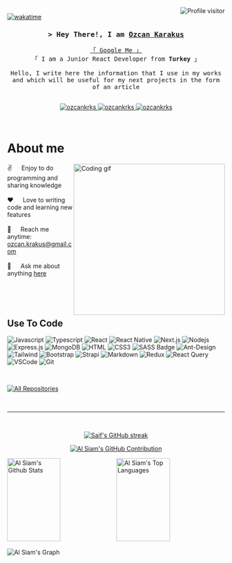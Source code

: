 <!--
<h2 align="center">
  Welcome to Al Siam World!
  <img src="https://media.giphy.com/media/hvRJCLFzcasrR4ia7z/giphy.gif" width="28">
</h2>
-->

<!--
<p align="center">
  <a href="https://github.com/ozcankrks"><img src="https://readme-typing-svg.herokuapp.com/?lines=Self%20Taught%20Programmer;Front%20End%20Developer;1.5%2B%20years%20of%20coding%20experience;Always%20learning%20new%20things&center=true&width=380&height=45"></a>
</p>

 -->

<a href="https://komarev.com/ghpvc/?username=ozcankrks">
  <img align="right" src="https://komarev.com/ghpvc/?username=ozcankrks&label=Visitors&color=0e75b6&style=flat" alt="Profile visitor" />
</a>


[![wakatime](https://wakatime.com/badge/user/eebb3dd8-d9b2-40de-9b88-6fd6cac99dbc.svg)](https://wakatime.com/@eebb3dd8-d9b2-40de-9b88-6fd6cac99dbc)

<!-- Intro  -->
<h3 align="center">
        <samp>&gt; Hey There!, I am
                <b><a target="_blank" href="https://ozcankrks.com">Ozcan Karakus</a></b>
        </samp>
</h3>


<p align="center"> 
  <samp>
    <a href="https://www.google.com/search?q=ozcankrks">「 Google Me 」</a>
    <br>
    「 I am a Junior React Developer from <b>Turkey</b> 」
     <br>
     <br>
     Hello, I write here the information that I use in my works and which will be useful for my next projects in the form of an article
    <br>
    <br>
  </samp>
</p>

<p align="center">
 <a href="https://ozcankrks.dev" target="blank">
  <img src="https://img.shields.io/badge/Website-DC143C?style=for-the-badge&logo=medium&logoColor=white" alt="ozcankrks" />
 </a>
 <a href="https://linkedin.com/in/ozcankarakus" target="_blank">
  <img src="https://img.shields.io/badge/LinkedIn-0077B5?style=for-the-badge&logo=linkedin&logoColor=white" alt="ozcankrks"/>
 </a>
 <!-- <a href="https://dev.to/ozcankrks" target="_blank">
  <img src="https://img.shields.io/badge/dev.to-0A0A0A?style=for-the-badge&logo=dev.to&logoColor=white" alt="ozcankrks" />
 </a> -->

 <a href="https://instagram.com/ozcankrks" target="_blank">
  <img src="https://img.shields.io/badge/Instagram-fe4164?style=for-the-badge&logo=instagram&logoColor=white" alt="ozcankrks" />
 </a> 

</p>
<br />

<!-- About Section -->
 # About me
 
<p>
 <img align="right" width="350" src="https://i.pinimg.com/originals/f0/f0/d9/f0f0d932d6e39c7af5aa305cbd8da735.gif" alt="Coding gif" />
  
 ✌️ &emsp; Enjoy to do programming and sharing knowledge <br/><br/>
 ❤️ &emsp; Love to writing code and learning new features<br/><br/>
 📧 &emsp; Reach me anytime: ozcan.krakus@gmail.com<br/><br/>
 💬 &emsp; Ask me about anything [here](https://github.com/ozcankrks)

</p>

<br/>
<br/>
<br/>

## Use To Code

![Javascript](https://img.shields.io/badge/Javascript-F0DB4F?style=for-the-badge&labelColor=black&logo=javascript&logoColor=F0DB4F)
![Typescript](https://img.shields.io/badge/Typescript-007acc?style=for-the-badge&labelColor=black&logo=typescript&logoColor=007acc)
![React](https://img.shields.io/badge/-React-61DBFB?style=for-the-badge&labelColor=black&logo=react&logoColor=61DBFB)
![React Native](https://img.shields.io/badge/React_Native-20232A?style=for-the-badge&logo=react&logoColor=61DAFB)
![Next.js](https://img.shields.io/badge/next.js-000000?style=for-the-badge&logo=nextdotjs&logoColor=white)
![Nodejs](https://img.shields.io/badge/Nodejs-3C873A?style=for-the-badge&labelColor=black&logo=node.js&logoColor=3C873A)
![Express.js](https://img.shields.io/badge/Express.js-000000?style=for-the-badge&logo=express&logoColor=white)
![MongoDB](https://img.shields.io/badge/MongoDB-4EA94B?style=for-the-badge&logo=mongodb&logoColor=white)
![HTML](https://img.shields.io/badge/HTML5-E34F26?style=for-the-badge&logo=html5&logoColor=white)
![CSS3](https://img.shields.io/badge/CSS3-1572B6?style=for-the-badge&logo=css3&logoColor=white)
![SASS Badge](https://img.shields.io/badge/Sass-CC6699?style=for-the-badge&logo=sass&logoColor=white)
![Ant-Design](https://img.shields.io/badge/AntDesign-0170FE?style=for-the-badge&logo=antdesign&logoColor=white)
![Tailwind](https://img.shields.io/badge/Tailwind_CSS-092749?style=for-the-badge&logo=tailwindcss&logoColor=06B6D4&labelColor=000000)
![Bootstrap](https://img.shields.io/badge/Bootstrap-563D7C?style=for-the-badge&logo=bootstrap&logoColor=white)
![Strapi](https://img.shields.io/badge/strapi-2E7EEA?style=for-the-badge&logo=strapi&logoColor=white)
![Markdown](https://img.shields.io/badge/Markdown-000000?style=for-the-badge&logo=markdown&logoColor=white)
![Redux](https://img.shields.io/badge/Redux-593D88?style=for-the-badge&logo=redux&logoColor=white)
![React Query](https://img.shields.io/badge/-React_Query-FF4154?style=for-the-badge&logo=react%20query&logoColor=white)
![VSCode](https://img.shields.io/badge/Visual_Studio-0078d7?style=for-the-badge&logo=visual%20studio&logoColor=white)
![Git](https://img.shields.io/badge/Git-F05032?style=for-the-badge&logo=git&logoColor=white)

<br/>


<p align="left">
  <a href="https://github.com/ozcankrks?tab=repositories" target="_blank"><img alt="All Repositories" title="All Repositories" src="https://img.shields.io/badge/-All%20Repos-2962FF?style=for-the-badge&logo=koding&logoColor=white"/></a>
</p>

<br/>
<hr/>
<br/>

<p align="center">
  <a href="https://github.com/ozcankrks">
    <img src="https://github-readme-streak-stats.herokuapp.com/?user=ozcankrks&theme=radical&border=7F3FBF&background=0D1117" alt="Saif's GitHub streak"/>
  </a>
</p>

<p align="center">
  <a href="https://github.com/ozcankrks">
    <img src="https://github-profile-summary-cards.vercel.app/api/cards/profile-details?username=ozcankrks&theme=radical" alt="Al Siam's GitHub Contribution"/>
  </a>
</p>

<a> 
    <a href="https://github.com/ozcankrks"><img alt="Al Siam's Github Stats" src="https://denvercoder1-github-readme-stats.vercel.app/api?username=ozcankrks&show_icons=true&count_private=true&theme=react&border_color=7F3FBF&bg_color=0D1117&title_color=F85D7F&icon_color=F8D866" height="192px" width="49.5%"/></a>
  <a href="https://github.com/ozcankrks"><img alt="Al Siam's Top Languages" src="https://denvercoder1-github-readme-stats.vercel.app/api/top-langs/?username=ozcankrks&langs_count=8&layout=compact&theme=react&border_color=7F3FBF&bg_color=0D1117&title_color=F85D7F&icon_color=F8D866" height="192px" width="49.5%"/></a>
  <br/>
</a>


![Al Siam's Graph](https://github-readme-activity-graph.vercel.app/graph?username=ozcankrks&custom_title=Al%20Siam's%20GitHub%20Activity%20Graph&bg_color=0D1117&color=7F3FBF&line=7F3FBF&point=7F3FBF&area_color=FFFFFF&title_color=FFFFFF&area=true)
